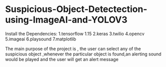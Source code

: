 # Suspicious-Object-Detectection-using-ImageAI-and-YOLOV3

Install the Dependencies:
  1.tensorflow 1.15
  2.keras
  3.twilio
  4.opencv
  5.imageai
  6.playsound
  7.matplotlib

The main purpose of the project is , the user can select any of the suspicious object ,whenever the particular object is found,an alerting sound would be played and the user will get an alert message

